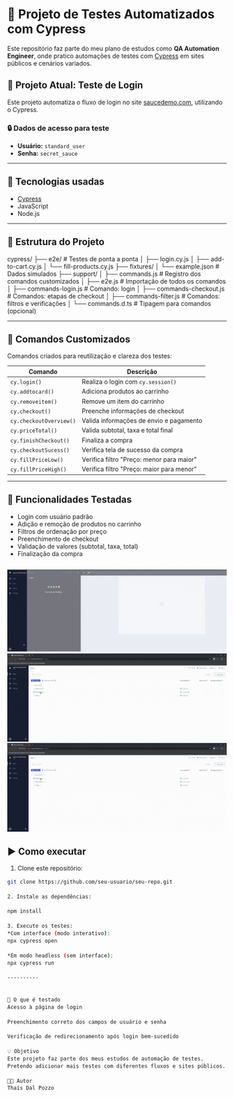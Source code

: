 # 🧪 Projeto de Testes Automatizados com Cypress

Este repositório faz parte do meu plano de estudos como **QA Automation Engineer**, onde pratico automações de testes com [Cypress](https://www.cypress.io/) em sites públicos e cenários variados.

## 🚀 Projeto Atual: Teste de Login

Este projeto automatiza o fluxo de login no site [saucedemo.com](https://www.saucedemo.com), utilizando o Cypress.

### 🔒 Dados de acesso para teste

- **Usuário:** `standard_user`  
- **Senha:** `secret_sauce`

---

## 🧰 Tecnologias usadas

- [Cypress](https://www.cypress.io/)
- JavaScript
- Node.js

---

## 📁 Estrutura do Projeto

cypress/ ├── e2e/ # Testes de ponta a ponta │ ├── login.cy.js │ ├── add-to-cart.cy.js │ └── fill-products.cy.js ├── fixtures/ │ └── example.json # Dados simulados ├── support/ │ ├── commands.js # Registro dos comandos customizados │ ├── e2e.js # Importação de todos os comandos │ ├── commands-login.js # Comando: login │ ├── commands-checkout.js # Comandos: etapas de checkout │ ├── commands-filter.js # Comandos: filtros e verificações │ └── commands.d.ts # Tipagem para comandos (opcional)

---

## 🔧 Comandos Customizados

Comandos criados para reutilização e clareza dos testes:

| Comando | Descrição |
|--------|-----------|
| `cy.login()` | Realiza o login com `cy.session()` |
| `cy.addtocard()` | Adiciona produtos ao carrinho |
| `cy.removeitem()` | Remove um item do carrinho |
| `cy.checkout()` | Preenche informações de checkout |
| `cy.checkoutOverview()` | Valida informações de envio e pagamento |
| `cy.priceTotal()` | Valida subtotal, taxa e total final |
| `cy.finishCheckout()` | Finaliza a compra |
| `cy.checkoutSucess()` | Verifica tela de sucesso da compra |
| `cy.fillPriceLow()` | Verifica filtro "Preço: menor para maior" |
| `cy.fillPriceHigh()` | Verifica filtro "Preço: maior para menor" |

---

## 🧪 Funcionalidades Testadas

- Login com usuário padrão
- Adição e remoção de produtos no carrinho
- Filtros de ordenação por preço
- Preenchimento de checkout
- Validação de valores (subtotal, taxa, total)
- Finalização da compra

![Demonstração do login](https://raw.githubusercontent.com/Thaisdalpozzo/MyProjectCy/main/images/login-test.gif)
![Demonstração do filtro](https://raw.githubusercontent.com/Thaisdalpozzo/MyProjectCy/main/images/fill-products.gif)
![Demonstração do carrinho](https://raw.githubusercontent.com/Thaisdalpozzo/MyProjectCy/main/images/add-to-cart.gif)

## ▶️ Como executar

1. Clone este repositório:

```bash
git clone https://github.com/seu-usuario/seu-repo.git

2. Instale as dependências:

npm install

3. Execute os testes:
*Com interface (modo interativo):
npx cypress open

*Em modo headless (sem interface):
npx cypress run

----------


🎯 O que é testado
Acesso à página de login

Preenchimento correto dos campos de usuário e senha

Verificação de redirecionamento após login bem-sucedido

💡 Objetivo
Este projeto faz parte dos meus estudos de automação de testes.
Pretendo adicionar mais testes com diferentes fluxos e sites públicos.

👩‍💻 Autor
Thaís Dal Pozzo

